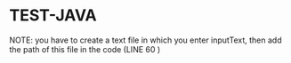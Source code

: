 # TEST-JAVA
NOTE: you have to create a text file in which you enter inputText, then add the path of this file in the code (LINE 60 )

